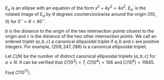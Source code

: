 $E_a$ is an ellipse with an equation of the form $x^2 + 4y^2 = 4a^2$.
$E_a^\prime$ is the rotated image of $E_a$ by $\theta$ degrees counterclockwise around the origin $O(0, 0)$ for $0^\circ \lt \theta \lt 90^\circ$.




$b$ is the distance to the origin of the two intersection points closest to the origin and $c$ is the distance of the two other intersection points.
We call an ordered triplet $(a, b, c)$ a canonical ellipsoidal triplet if $a, b$ and $c$ are positive integers.
For example, $(209, 247, 286)$ is a canonical ellipsoidal triplet.


Let $C(N)$ be the number of distinct canonical ellipsoidal triplets $(a, b, c)$ for $a \leq N$.
It can be verified that $C(10^3) = 7$, $C(10^4) = 106$ and $C(10^6) = 11845$.


Find $C(10^{17})$.